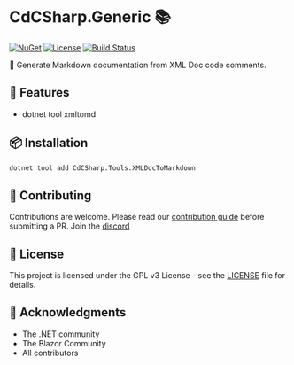# CdCSharp.Generic 📚

[![NuGet](https://img.shields.io/nuget/v/CdCSharp.Tools.XMLDocToMarkdown.svg)](https://www.nuget.org/packages/CdCSharp.Tools.XMLDocToMarkdown)
[![License](https://img.shields.io/github/license/smaicas/CdCSharp.Tools.XMLDocToMarkdown)](LICENSE)
[![Build Status](https://img.shields.io/github/actions/workflow/status/smaicas/CdCSharp.Tools.XMLDocToMarkdown/dotnet.yml?branch=<BRANCH>)](https://github.com/smaicas/CdCSharp.Tools.XMLDocToMarkdown/actions/workflows/dotnet.yml)

🚀 Generate Markdown documentation from XML Doc code comments.

## 🌟 Features

- dotnet tool xmltomd

## 📦 Installation

```bash
dotnet tool add CdCSharp.Tools.XMLDocToMarkdown
```

## 🤝 Contributing

Contributions are welcome. Please read our [contribution guide](https://github.com/smaicas/CdCSharp.Tools.XMLDocToMarkdown/blob/master/CONTRIBUTE.md) before submitting a PR.
Join the [discord](https://discord.gg/MpUfe7zD)

## 📄 License

This project is licensed under the GPL v3 License - see the [LICENSE](https://github.com/smaicas/CdCSharp.Tools.XMLDocToMarkdown/blob/master/LICENSE) file for details.

## 🙏 Acknowledgments

- The .NET community
- The Blazor Community
- All contributors
